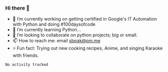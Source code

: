 ### Hi there 👋

<!--
**Sara-Pak/Sara-Pak** is a ✨ _special_ ✨ repository because its `README.md` (this file) appears on your GitHub profile.

Here are some ideas to get you started:
- 🤔 I’m looking for help with ...
- 💬 Ask me about ...
- 😄 Pronouns: ...
-->

- 🔭 I’m currently working on getting certified in Google's IT Automation with Python and doing #100daysofcode 
- 🌱 I’m currently learning Python...
- 👯 I’m looking to collaborate on python projects; big or small.
- 📫 How to reach me: email sbpak@pm.me
- ⚡ Fun fact: Trying out new cooking recipes, Anime, and singing Karaoke with friends.


<!--START_SECTION:waka-->

```text
No activity tracked
```

<!--END_SECTION:waka-->

